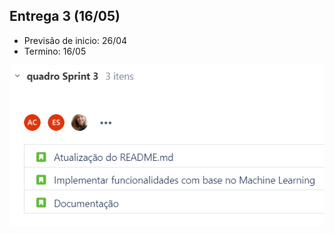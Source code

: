 ## Entrega 3 (16/05)

- Previsão de inicio: 26/04 
- Termino: 16/05

![Sprint 3](relatorios-sprint/imagens/sprint-tres.png)